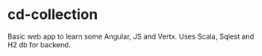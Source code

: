 # cd-collection
Basic web app to learn some Angular, JS and Vertx. Uses Scala, Sqlest and H2 db for backend.
